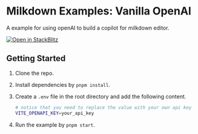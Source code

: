 # Milkdown Examples: Vanilla OpenAI

A example for using openAI to build a copilot for milkdown editor.

[![Open in StackBlitz](https://developer.stackblitz.com/img/open_in_stackblitz.svg)](https://stackblitz.com/github/Milkdown/examples/tree/main/vanilla-openai)

## Getting Started

1. Clone the repo.

2. Install dependencies by `pnpm install`.

3. Create a `.env` file in the root directory and add the following content.

   ```bash
   # notice that you need to replace the value with your own api key
   VITE_OPENAPI_KEY=your_api_key
   ```

4. Run the example by `pnpm start`.
